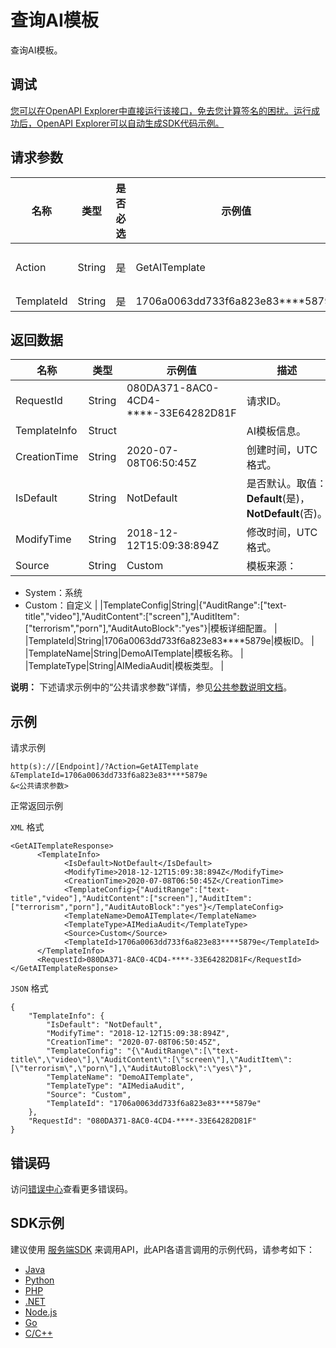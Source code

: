 # 查询AI模板

查询AI模板。

## 调试

[您可以在OpenAPI Explorer中直接运行该接口，免去您计算签名的困扰。运行成功后，OpenAPI Explorer可以自动生成SDK代码示例。](https://api.aliyun.com/#product=vod&api=GetAITemplate&type=RPC&version=2017-03-21)

## 请求参数

|名称|类型|是否必选|示例值|描述|
|--|--|----|---|--|
|Action|String|是|GetAITemplate|系统规定参数，取值：**GetAITemplate**。 |
|TemplateId|String|是|1706a0063dd733f6a823e83\*\*\*\*5879e|模板ID。 |

## 返回数据

|名称|类型|示例值|描述|
|--|--|---|--|
|RequestId|String|080DA371-8AC0-4CD4-\*\*\*\*-33E64282D81F|请求ID。 |
|TemplateInfo|Struct| |AI模板信息。 |
|CreationTime|String|2020-07-08T06:50:45Z|创建时间，UTC格式。 |
|IsDefault|String|NotDefault|是否默认。取值：**Default**\(是\)，**NotDefault**\(否\)。 |
|ModifyTime|String|2018-12-12T15:09:38:894Z|修改时间，UTC格式。 |
|Source|String|Custom|模板来源：

 -   System：系统
-   Custom：自定义 |
|TemplateConfig|String|\{"AuditRange":\["text-title","video"\],"AuditContent":\["screen"\],"AuditItem":\["terrorism","porn"\],"AuditAutoBlock":"yes"\}|模板详细配置。 |
|TemplateId|String|1706a0063dd733f6a823e83\*\*\*\*5879e|模板ID。 |
|TemplateName|String|DemoAITemplate|模板名称。 |
|TemplateType|String|AIMediaAudit|模板类型。 |

**说明：** 下述请求示例中的“公共请求参数”详情，参见[公共参数说明文档](~~44432~~)。

## 示例

请求示例

```
http(s)://[Endpoint]/?Action=GetAITemplate
&TemplateId=1706a0063dd733f6a823e83****5879e
&<公共请求参数>
```

正常返回示例

`XML` 格式

```
<GetAITemplateResponse>
      <TemplateInfo>
            <IsDefault>NotDefault</IsDefault>
            <ModifyTime>2018-12-12T15:09:38:894Z</ModifyTime>
            <CreationTime>2020-07-08T06:50:45Z</CreationTime>
            <TemplateConfig>{"AuditRange":["text-title","video"],"AuditContent":["screen"],"AuditItem":["terrorism","porn"],"AuditAutoBlock":"yes"}</TemplateConfig>
            <TemplateName>DemoAITemplate</TemplateName>
            <TemplateType>AIMediaAudit</TemplateType>
            <Source>Custom</Source>
            <TemplateId>1706a0063dd733f6a823e83****5879e</TemplateId>
      </TemplateInfo>
      <RequestId>080DA371-8AC0-4CD4-****-33E64282D81F</RequestId>
</GetAITemplateResponse>
```

`JSON` 格式

```
{
	"TemplateInfo": {
		"IsDefault": "NotDefault",
		"ModifyTime": "2018-12-12T15:09:38:894Z",
		"CreationTime": "2020-07-08T06:50:45Z",
		"TemplateConfig": "{\"AuditRange\":[\"text-title\",\"video\"],\"AuditContent\":[\"screen\"],\"AuditItem\":[\"terrorism\",\"porn\"],\"AuditAutoBlock\":\"yes\"}",
		"TemplateName": "DemoAITemplate",
		"TemplateType": "AIMediaAudit",
		"Source": "Custom",
		"TemplateId": "1706a0063dd733f6a823e83****5879e"
	},
	"RequestId": "080DA371-8AC0-4CD4-****-33E64282D81F"
}
```

## 错误码

访问[错误中心](https://error-center.aliyun.com/status/product/vod)查看更多错误码。

## SDK示例

建议使用 [服务端SDK](~~101789~~) 来调用API，此API各语言调用的示例代码，请参考如下：

-   [Java](~~100692#GetAITemplate~~)
-   [Python](~~101181#GetAITemplate~~)
-   [PHP](~~101159#GetAITemplate~~)
-   [.NET](~~100844#GetAITemplate~~)
-   [Node.js](~~101564#GetAITemplate~~)
-   [Go](~~101575#GetAITemplate~~)
-   [C/C++](~~102987#GetAITemplate~~)

